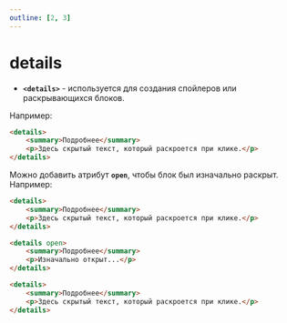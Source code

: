 ```yaml
---
outline: [2, 3]
---
```


<script setup>
import CodePreview from '../.././.vitepress/components/CodePreview.vue';

import html_016 from '../.././.vitepress/examples/html/demo_016/index.html?raw';
import css_016 from '../.././.vitepress/examples/html/demo_016/style.css?raw';
import js_016 from '../.././.vitepress/examples/html/demo_016/script.js?raw';

import html_017 from '../.././.vitepress/examples/html/demo_017/index.html?raw';
import css_017 from '../.././.vitepress/examples/html/demo_017/style.css?raw';
import js_017 from '../.././.vitepress/examples/html/demo_017/script.js?raw';
</script>

# details

- **`<details>`** - используется для создания спойлеров или раскрывающихся блоков.

Например:

```html [index.html] :line-numbers
<details>
    <summary>Подробнее</summary>
    <p>Здесь скрытый текст, который раскроется при клике.</p>
</details>
```

<CodePreview :html="html_016" :css="css_016" :js="js_016" height="150px" />

Можно добавить атрибут **`open`**, чтобы блок был изначально раскрыт. Например:

```html [index.html] :line-numbers
<details>
    <summary>Подробнее</summary>
    <p>Здесь скрытый текст, который раскроется при клике.</p>
</details>

<details open>
    <summary>Подробнее</summary>
    <p>Изначально открыт...</p>
</details>

<details>
    <summary>Подробнее</summary>
    <p>Здесь скрытый текст, который раскроется при клике.</p>
</details>
```

<CodePreview :html="html_017" :css="css_017" :js="js_017" height="200px" />
